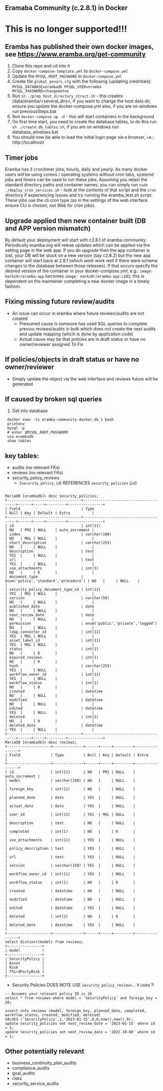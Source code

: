 Eramaba Community (c.2.8.1) in Docker
--------------------------------
# This is no longer supported!!!
## Eramba has published their own docker images, see https://www.eramba.org/get-community
1. Clone this repo and cd into it
2. Copy `docker-compose-template.yml` to `docker-compose.yml`
3. Update the `MYSQL_ROOT_PASSWORD` in `docker-compose.yml`
4. Create file `global_envars.cfg` with the following (updating credntials):
    `MYSQL_DATABASE=erambadb
    MYSQL_USER=eramba
    MYSQL_PASSWORD=changemetoo`
5. Run `sh ./prep_host_directory_struct.sh` - this creates /data/eramba/<several_dirs>, if you want to change the host data dir, ensure you update the docker-compose.yml also, if you are on windows run previousSteps.bat
6. Run `docker-compose up -d` - this will start containers in the background
7. On first time start, you need to create the database tables, to do this run `sh ./create_db_tables.sh`, if you are on windows run database_windows.bat
8. You should now be able to load the initial login page via a browser, i.e.: http://localhost/

## Timer jobs
Eramba has 3 cron/timer jobs, hourly, daily and yearly.
As many docker users will be using coreos / operating systems without cron tabs, systemd jobs and timers can be used to run these jobs.
Assuming you retain the standard directory paths and container names, you can simply run `sudo ./deploy_cron_services.sh` - look at the contents of that script and the `cron` directory if experiencing issues and try running the eramba_test.sh script.
These jobs use the cli cron type (so in the settings of the web interface ensure CLI is chosen, not Web for cron jobs).

## Upgrade applied then new container built (DB and APP version mismatch)
By default your deployment will start with c2.8.1 of eramba community.
Periodically eramba.org will releae updates which can be applied via the setting page in the web app.
If you do upgrade then the app container is lost, your DB will be stuck on a new version (say c2.8.2) but the new app container will start back at 2.8.1 (which wont work well if there were schema changes to the database between those releases).
If that occurs specify the desired version of the container in your docker-compose.yml, e.g.: `image: markz0r/eramba-app` becomes `image: markz0r/eramba-app:c282`; this is dependent on the maintainer completing a new docker image in a timely fashion.

## Fixing missing future review/audits
- An issue can occur in eramba where future reviews/audits are not created 
    - Presumed cause is someone has used SQL queries to complete previou reviews/audits in bulk which does not create the next audits and update mapping (whcih is done by applicaiton code)
    - Actual cause may be that policies are in draft status or have no owner/reviewer assigned
*To Fix*
## If policies/objects in draft status or have no owner/reviewer
- Simply update the object via the web interface and reviews future will be generated
## If caused by broken sql queries
1. Get into database
```
 docker exec -ti eramba-community-docker_db_1 bash
 printenv
 mysql -p
 # enter $MYSQL_ROOT_PASSWORD
 use erambadb
 show tables
```
## key tables: 
 - audits (no relevant FKs)
 - reviews (no relevant FKs)
 - security_policy_reviews 
    - (`security_policy_id`) REFERENCES `security_policies` (`id`)
```

MariaDB [erambadb]> desc security_policies;
+----------------------------------+---------------------------------------+------+-----+---------+----------------+
| Field                            | Type                                  | Null | Key | Default | Extra          |
+----------------------------------+---------------------------------------+------+-----+---------+----------------+
| id                               | int(11)                               | NO   | PRI | NULL    | auto_increment |
| index                            | varchar(100)                          | NO   | MUL | NULL    |                |
| short_description                | varchar(255)                          | NO   |     | NULL    |                |
| description                      | text                                  | YES  |     | NULL    |                |
| url                              | text                                  | YES  |     | NULL    |                |
| use_attachments                  | int(1)                                | NO   |     | 0       |                |
| document_type                    | enum('policy','standard','procedure') | NO   |     | NULL    |                |
| security_policy_document_type_id | int(11)                               | YES  | MUL | NULL    |                |
| version                          | varchar(50)                           | NO   |     | NULL    |                |
| published_date                   | date                                  | NO   |     | NULL    |                |
| next_review_date                 | date                                  | NO   |     | NULL    |                |
| permission                       | enum('public','private','logged')     | NO   |     | NULL    |                |
| ldap_connector_id                | int(11)                               | YES  | MUL | NULL    |                |
| asset_label_id                   | int(11)                               | YES  | MUL | NULL    |                |
| status                           | int(1)                                | NO   |     | 0       |                |
| expired_reviews                  | int(1)                                | NO   |     | 0       |                |
| hash                             | varchar(255)                          | YES  |     | NULL    |                |
| workflow_owner_id                | int(11)                               | YES  |     | NULL    |                |
| workflow_status                  | int(1)                                | NO   |     | 0       |                |
| created                          | datetime                              | NO   |     | NULL    |                |
| modified                         | datetime                              | NO   |     | NULL    |                |
| edited                           | datetime                              | YES  |     | NULL    |                |
| deleted                          | int(2)                                | NO   |     | 0       |                |
| deleted_date                     | datetime                              | YES  |     | NULL    |                |
+----------------------------------+---------------------------------------+------+-----+---------+----------------+
MariaDB [erambadb]> desc reviews;
+--------------------+--------------+------+-----+---------+----------------+
| Field              | Type         | Null | Key | Default | Extra          |
+--------------------+--------------+------+-----+---------+----------------+
| id                 | int(11)      | NO   | PRI | NULL    | auto_increment |
| model              | varchar(150) | NO   |     | NULL    |                |
| foreign_key        | int(11)      | NO   |     | NULL    |                |
| planned_date       | date         | YES  |     | NULL    |                |
| actual_date        | date         | YES  |     | NULL    |                |
| user_id            | int(11)      | YES  | MUL | NULL    |                |
| description        | text         | NO   |     | NULL    |                |
| completed          | int(1)       | NO   |     | 0       |                |
| use_attachments    | int(11)      | YES  |     | NULL    |                |
| policy_description | text         | YES  |     | NULL    |                |
| url                | text         | YES  |     | NULL    |                |
| version            | varchar(150) | YES  |     | NULL    |                |
| workflow_owner_id  | int(11)      | YES  |     | NULL    |                |
| workflow_status    | int(1)       | NO   |     | 0       |                |
| created            | datetime     | NO   |     | NULL    |                |
| modified           | datetime     | NO   |     | NULL    |                |
| edited             | datetime     | YES  |     | NULL    |                |
| deleted            | int(2)       | NO   |     | 0       |                |
| deleted_date       | datetime     | YES  |     | NULL    |                |
+--------------------+--------------+------+-----+---------+----------------+
select distinct(model) from reviews;
+----------------+
| model          |
+----------------+
| SecurityPolicy |
| Asset          |
| Risk           |
| ThirdPartyRisk |
+----------------+
```
- Security Policies DOES NOTE USE `security_policy_reviews`... it uses ?:
```
-- Assumes your relevant policy ID is 26
select * from reviews where model = 'SecurityPolicy' and foreign_key = 26;

insert into reviews (model, foreign_key, planned_date, completed, workflow_status, created, modified, deleted)
VALUES ('SecurityPolicy',1,'2023-01-15',0,0,now(),now(),0);
update security_policies set next_review_date = '2023-01-15' where id = 1;
update security_policies set next_review_date = '2022-10-08' where id = 1;

```


## Other potentially relevant
 - business_continuity_plan_audits
 - compliance_audits
 - goal_audits
 - risks
 - security_service_audits
